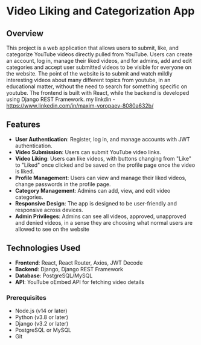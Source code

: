# Video Liking and Categorization App

## Overview

This project is a web application that allows users to submit, like, and categorize YouTube videos directly pulled from YouTube. Users can create an account, log in, manage their liked videos, and for admins, add and edit categories and accept user submitted videos to be visible for everyone on the website. The point of the website is to submit and watch mildly interesting videos about many different topics from youtube, in an educational matter, without the need to search for something specific on youtube.
The frontend is built with React, while the backend is developed using Django REST Framework.
my linkdin - https://www.linkedin.com/in/maxim-voropaev-8080a632b/

## Features

- **User Authentication**: Register, log in, and manage accounts with JWT authentication.
- **Video Submission**: Users can submit YouTube video links.
- **Video Liking**: Users can like videos, with buttons changing from "Like" to "Liked" once clicked and be saved on the profile page once the video is liked.
- **Profile Management**: Users can view and manage their liked videos, change passwords in the profile page.
- **Category Management**: Admins can add, view, and edit video categories.
- **Responsive Design**: The app is designed to be user-friendly and responsive across devices.
- **Admin Privileges**: Admins can see all videos, approved, unapproved and denied videos, in a sense they are choosing what normal users are allowed to see on the website

## Technologies Used

- **Frontend**: React, React Router, Axios, JWT Decode
- **Backend**: Django, Django REST Framework
- **Database**: PostgreSQL/MySQL
- **API**: YouTube oEmbed API for fetching video details

### Prerequisites

- Node.js (v14 or later)
- Python (v3.8 or later)
- Django (v3.2 or later)
- PostgreSQL or MySQL
- Git
